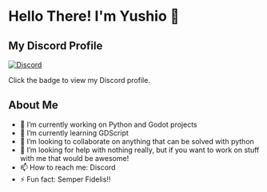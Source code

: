 # Hello There! I'm Yushio 👋

## My Discord Profile

[![Discord](https://img.shields.io/badge/Discord-7289DA?style=for-the-badge&logo=discord&logoColor=white)](https://discord.com/users/1307957736771948605)

Click the badge to view my Discord profile.

<!-- Replace YOUR_DISCORD_USER_ID with your actual Discord user ID -->

## About Me

- 🔭 I’m currently working on Python and Godot projects
- 🌱 I’m currently learning GDScript
- 👯 I’m looking to collaborate on anything that can be solved with python
- 🤔 I’m looking for help with nothing really, but if you want to work on stuff with me that would be awesome!
- 📫 How to reach me: Discord
- ⚡ Fun fact: Semper Fidelis!!

